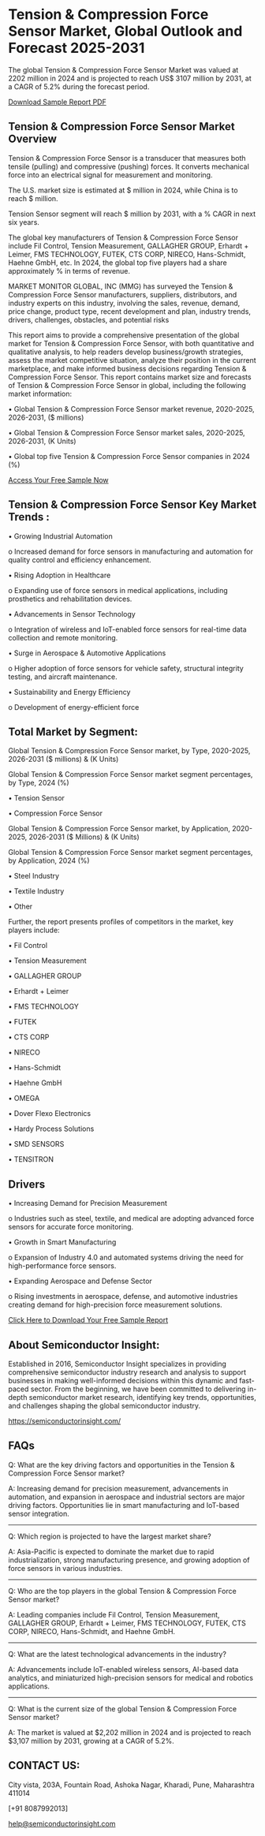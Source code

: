 <h1>Tension & Compression Force Sensor Market, Global Outlook and Forecast 2025-2031</h1>

The global Tension & Compression Force Sensor Market was valued at 2202 million in 2024 and is projected to reach US$ 3107 million by 2031, at a CAGR of 5.2% during the forecast period.

[Download Sample Report PDF 
](https://semiconductorinsight.com/download-sample-report/?product_id=88367)

<h2>Tension & Compression Force Sensor Market Overview</h2>

Tension & Compression Force Sensor is a transducer that measures both tensile (pulling) and compressive (pushing) forces. It converts mechanical force into an electrical signal for measurement and monitoring.

The U.S. market size is estimated at $ million in 2024, while China is to reach $ million.

Tension Sensor segment will reach $ million by 2031, with a % CAGR in next six years.

The global key manufacturers of Tension & Compression Force Sensor include Fil Control, Tension Measurement, GALLAGHER GROUP, Erhardt + Leimer, FMS TECHNOLOGY, FUTEK, CTS CORP, NIRECO, Hans-Schmidt, Haehne GmbH, etc. In 2024, the global top five players had a share approximately % in terms of revenue.

MARKET MONITOR GLOBAL, INC (MMG) has surveyed the Tension & Compression Force Sensor manufacturers, suppliers, distributors, and industry experts on this industry, involving the sales, revenue, demand, price change, product type, recent development and plan, industry trends, drivers, challenges, obstacles, and potential risks

This report aims to provide a comprehensive presentation of the global market for Tension & Compression Force Sensor, with both quantitative and qualitative analysis, to help readers develop business/growth strategies, assess the market competitive situation, analyze their position in the current marketplace, and make informed business decisions regarding Tension & Compression Force Sensor. This report contains market size and forecasts of Tension & Compression Force Sensor in global, including the following market information:

•	Global Tension & Compression Force Sensor market revenue, 2020-2025, 2026-2031, ($ millions)

•	Global Tension & Compression Force Sensor market sales, 2020-2025, 2026-2031, (K Units)

•	Global top five Tension & Compression Force Sensor companies in 2024 (%)

[Access Your Free Sample Now
](https://semiconductorinsight.com/report/tension-compression-force-sensor-market/)


<h2>Tension & Compression Force Sensor Key Market Trends  :</h2>

•	Growing Industrial Automation

o	Increased demand for force sensors in manufacturing and automation for quality control and efficiency enhancement.

•	Rising Adoption in Healthcare

o	Expanding use of force sensors in medical applications, including prosthetics and rehabilitation devices.

•	Advancements in Sensor Technology

o	Integration of wireless and IoT-enabled force sensors for real-time data collection and remote monitoring.

•	Surge in Aerospace & Automotive Applications

o	Higher adoption of force sensors for vehicle safety, structural integrity testing, and aircraft maintenance.

•	Sustainability and Energy Efficiency

o	Development of energy-efficient force



<h2>Total Market by Segment:</h2>

Global Tension & Compression Force Sensor market, by Type, 2020-2025, 2026-2031 ($ millions) & (K Units)

Global Tension & Compression Force Sensor market segment percentages, by Type, 2024 (%)

•	Tension Sensor

•	Compression Force Sensor

Global Tension & Compression Force Sensor market, by Application, 2020-2025, 2026-2031 ($ Millions) & (K Units)

Global Tension & Compression Force Sensor market segment percentages, by Application, 2024 (%)

•	Steel Industry

•	Textile Industry

•	Other

Further, the report presents profiles of competitors in the market, key players include:

•	Fil Control

•	Tension Measurement

•	GALLAGHER GROUP

•	Erhardt + Leimer

•	FMS TECHNOLOGY

•	FUTEK

•	CTS CORP

•	NIRECO

•	Hans-Schmidt

•	Haehne GmbH

•	OMEGA

•	Dover Flexo Electronics

•	Hardy Process Solutions

•	SMD SENSORS

•	TENSITRON




<h2>Drivers</h2>
  
•	Increasing Demand for Precision Measurement

o	Industries such as steel, textile, and medical are adopting advanced force sensors for accurate force monitoring.

•	Growth in Smart Manufacturing

o	Expansion of Industry 4.0 and automated systems driving the need for high-performance force sensors.

•	Expanding Aerospace and Defense Sector

o	Rising investments in aerospace, defense, and automotive industries creating demand for high-precision force measurement solutions.



[Click Here to Download Your Free Sample Report 
](https://semiconductorinsight.com/report/tension-compression-force-sensor-market/)

<h2>About Semiconductor Insight:</h2>

Established in 2016, Semiconductor Insight specializes in providing comprehensive semiconductor industry research and analysis to support businesses in making well-informed decisions within this dynamic and fast-paced sector. From the beginning, we have been committed to delivering in-depth semiconductor market research, identifying key trends, opportunities, and challenges shaping the global semiconductor industry.

https://semiconductorinsight.com/

<h2>FAQs</h2>

Q: What are the key driving factors and opportunities in the Tension & Compression Force Sensor market?

A: Increasing demand for precision measurement, advancements in automation, and expansion in aerospace and industrial sectors are major driving factors. Opportunities lie in smart manufacturing and IoT-based sensor integration.

________________________________________

Q: Which region is projected to have the largest market share?

A: Asia-Pacific is expected to dominate the market due to rapid industrialization, strong manufacturing presence, and growing adoption of force sensors in various industries.

________________________________________

Q: Who are the top players in the global Tension & Compression Force Sensor market?

A: Leading companies include Fil Control, Tension Measurement, GALLAGHER GROUP, Erhardt + Leimer, FMS TECHNOLOGY, FUTEK, CTS CORP, NIRECO, Hans-Schmidt, and Haehne GmbH.

________________________________________

Q: What are the latest technological advancements in the industry?

A: Advancements include IoT-enabled wireless sensors, AI-based data analytics, and miniaturized high-precision sensors for medical and robotics applications.

________________________________________

Q: What is the current size of the global Tension & Compression Force Sensor market?

A: The market is valued at $2,202 million in 2024 and is projected to reach $3,107 million by 2031, growing at a CAGR of 5.2%.


<h2>CONTACT US:</h2>

City vista, 203A, Fountain Road, Ashoka Nagar, Kharadi, Pune, Maharashtra 411014

[+91 8087992013]

help@semiconductorinsight.com




